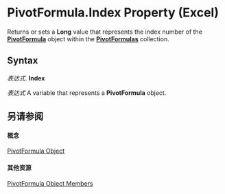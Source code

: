 
# PivotFormula.Index Property (Excel)

Returns or sets a  **Long** value that represents the index number of the **[PivotFormula](2955dad6-d686-1a83-ab56-76a00272c7e2.md)** object within the **[PivotFormulas](7139a4bd-f103-7190-004f-7f2261a4391f.md)** collection.


## Syntax

 _表达式_. **Index**

 _表达式_ A variable that represents a **PivotFormula** object.


## 另请参阅


#### 概念


[PivotFormula Object](2955dad6-d686-1a83-ab56-76a00272c7e2.md)
#### 其他资源


[PivotFormula Object Members](http://msdn.microsoft.com/library/8cd6a78c-0b06-353c-8a74-83996eed80b2%28Office.15%29.aspx)
